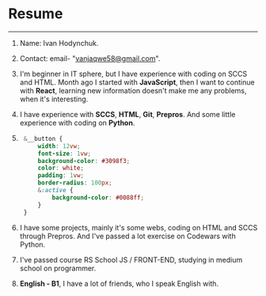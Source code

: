 # Resume
-------------------------
1. Name: Ivan Hodynchuk.
2. Contact: email- "vanjaqwe58@gmail.com".
3. I'm beginner in IT sphere, but I have experience with coding on SCCS and HTML. Month ago I started with **JavaScript**, then I want to continue with **React**, learning new information doesn't make me any problems, when it's interesting.
4. I have experience with **SCCS**, **HTML**, **Git**, **Prepros**. And some little experience with coding on **Python**.
5. ```scss
    &__button {
        width: 12vw;
        font-size: 1vw;
        background-color: #3098f3;
        color: white;
        padding: 1vw;
        border-radius: 100px;
        &:active {
            background-color: #0088ff;
        }
    }

   ```

6. I have some projects, mainly it's some webs, coding on HTML and SCCS through Prepros. And I've passed a lot exercise on Codewars with Python.
7. I've passed course RS School JS / FRONT-END, studying in medium school on programmer.
8. **English - B1**, I have a lot of friends, who I speak English with.

